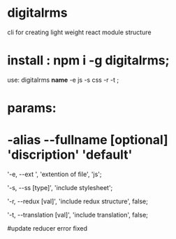 # digitalrms

cli for creating light weight react module structure

# install : npm i -g digitalrms;

use: digitalrms **name** -e js -s css -r -t ;

# params:

# -alias --fullname<required> [optional] 'discription' 'default'

'-e, --ext <type>', 'extention of file', 'js';

'-s, --ss [type]', 'include stylesheet';

'-r, --redux [val]', 'include redux structure', false;

'-t, --translation [val]', 'include translation', false;

#update
reducer error fixed
